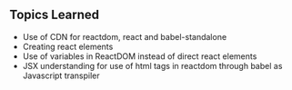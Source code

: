 ## Topics Learned
* Use of CDN for reactdom, react and babel-standalone
* Creating react elements
* Use of variables in ReactDOM instead of direct react elements
* JSX understanding for use of html tags in reactdom through babel as Javascript transpiler